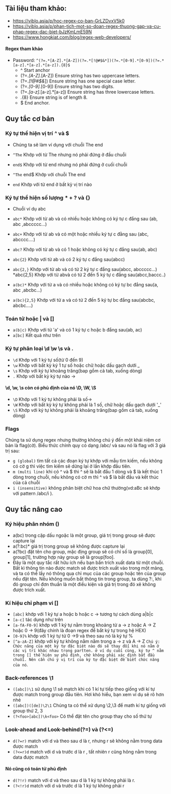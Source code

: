 ## Tài liệu tham khảo:
- https://viblo.asia/p/hoc-regex-co-ban-GrLZDvxV5k0
- https://viblo.asia/p/phan-tich-mot-so-doan-regex-thuong-gap-va-cu-phap-regex-dac-biet-bJzKmLmE59N
- https://www.hongkiat.com/blog/regex-web-developers/

#### Regex tham khảo
- Password: `^(?=.*[A-Z].*[A-Z])(?=.*[!@#$&*])(?=.*[0-9].*[0-9])(?=.*[a-z].*[a-z].*[a-z]).{8}$`
  + ^                         Start anchor
  + (?=.*[A-Z].*[A-Z])        Ensure string has two uppercase letters.
  + (?=.*[!@#$&*])            Ensure string has one special case letter.
  + (?=.*[0-9].*[0-9])        Ensure string has two digits.
  + (?=.*[a-z].*[a-z].*[a-z]) Ensure string has three lowercase letters.
  + .{8}                      Ensure string is of length 8.
  + $                         End anchor.


## Quy tắc cơ bản
### Ký tự thể hiện vị trí  ^ và $
- Chúng ta sẽ làm ví dụng với chuỗi The end

- `^The` Khớp với từ The nhưng nó phải đứng ở đầu chuỗi
- `end$` Khớp với từ end nhưng nó phải đứng ở cuối chuỗi
- `^The` end$ Khớp với chuỗi The end
- `end` Khớp với từ end ở bất kỳ vị trí nào

### Ký tự thể hiện số lượng  * + ? và {}
- Chuỗi ví dụ abc

- `abc*` Khớp với từ ab và có nhiều hoặc không có ký tự c đắng sau (ab, abc ,abccccc...)
- `abc+` Khớp với từ ab và có một hoặc nhiều ký tự c đằng sau (abc, abcccc....)
- `abc?` Khớp với từ ab và có 1 hoặc không có ký tự c đắng sau(ab, abc)
- `abc{2}` Khớp với từ ab và có 2 ký tự c đắng sau(abcc)
- `abc{2,}` Khớp với từ ab và có từ 2 ký tự c đắng sau(abcc, abccccc...) *abc{2,5} Khớp với từ abvà có từ 2 đến 5 ký tự c đắng sau(abcc,baccc..)
- `a(bc)*` Khớp với từ a và có nhiều hoặc không có ký tự bc đắng sau(a, abc ,abcbc...)
- `a(bc){2,5}` Khớp với từ a và có từ 2 đến 5 ký tự bc đắng sau(abcbc, abcbc....)

### Toán tử hoặc | và []
- `a(b|c)` Khớp với từ 'a' và có 1 ký tự c hoặc b đắng sau(ab, ac)
- `a[bc]` Kết quả như trên

### Ký tự phân loại \d \w \s và .
- `\d` Khớp với 1 ký tự số(từ 0 đến 9)
- `\w` Khớp với bất kỳ ký 1 tự số hoặc chữ hoặc dấu gạch dưới _
- `\s` Khớp với ký tự khoảng trăng(bap gồm cả tab, xuống dòng)
- `.` Khớp với bất kỳ ký tự nào ->
#### \d, \w, \s còn có phủ định của nó \D, \W, \S

- `\D` Khớp với 1 ký tự không phải là số->
- `\W` Khớp với bất kỳ ký tự không phải là 1 số, chữ hoặc dấu gạch dưới '_'
- `\S` Khớp với ký tự không phải là khoảng trăng(bap gồm cả tab, xuống dòng)

### Flags
Chúng ta sử dụng regex nhưng thường không chú ý đến một khái niệm cơ bản là flag(cờ). Biểu thức chính quy có dạng /abc/ và sau nó là flag với 3 giá trị sau:
- `g (global)` tìm tất cả các đoạn ký tự khớp với mẫu tìm kiếm, nếu không có cờ g thì việc tìm kiếm sẽ dừng lại ở lần khớp đầu tiên.
- `m (multi line)` khi có ^ và $ thì ^ sẽ là bắt đầu 1 dòng và $ là kết thúc 1 dòng trong chuỗi, nếu không có cờ m thì ^ và $ là bắt đầu và kết thúc của cả chuỗi
- `i (insensitive)` không phân biệt chữ hoa chữ thường(vd:aBc sẽ khớp với pattern /abc/i ).

## Quy tắc nâng cao
### Ký hiệu phân nhóm ()
- a(bc) trong cặp dấu ngoặc là một group, giá trị trong group sẽ được capture lại 
- a(?:bc)* giá trị trong group sẽ không được capture lại
- a(?<foo>bc) đặt tên cho group, mặc địng group sẽ có chỉ số là group[0], group[1], trường hợp này group sẽ là group[foo].
- Đây là một quy tắc rất hữu ích nếu bạn bần trích xuất data từ một chuỗi. Bất kì thông tin nào được match sẽ được trích xuất vào trong một mảng, và ta có thể lấy nó thông qua chỉ mục của các group hoặc tên của group nếu đặt tên. Nếu không muốn bắt thông tin trong group, ta dùng ?:, khi đó group chỉ đơn thuần là một điều kiện và giá trị trong đó xẽ không được trích xuất.
  
### Kí hiệu chỉ phạm vi []
- `[abc]` khớp với 1 ký tự a hoặc b hoặc c -> tương tự cách dùng a|b|c 
- `[a-c]` tác dụng như trên
- `[a-fA-F0-9]` khớp với 1 ký tự nằm trong khoảng từ a -> z hoặc A -> Z hoặc 0 -> 9(đây chính là đoạn regex để bắt ký tự trong hệ HEX)
- `[0-9]%` khớp với 1 ký tự từ 0 ->9 và theo sau nó là ký tự %
- `[^a-zA-Z]` khớp với ký tự không nằm nằm trong a -> z và A -> Z
  `Chú ý: Chức năng của một ký tự đặc biệt nào đó sẽ thay đổi khi nó nằm ở các vị trí khác nhau trong partten. ở ví dụ cuối cùng, ký tự ^ nằm trong [] thể hiện sự phủ định, chứ không phải xác định bắt đầu chuỗi. Nên cần chú ý vị trí của ký tự đặc biệt để biết chức năng của nó`.

  
 ### Back-references  \1
- `([abc])\1` sử dụng \1 sẽ match khi có 1 kí tự tiếp theo giống với kí tự được match trong group đầu tiên. Hơi khó hiểu, bạn xem ví dụ sẽ rõ hơn nhé
- `([abc])([de])\2\1` Chúng ta có thể xử dụng \2,\3 để math kí tự giống với group thứ 2, 3 
- `(?<foo>[abc])\k<foo>` Có thể đặt tên cho group thay cho số thứ tự 
  
 ### Look-ahead and Look-behind (?=) và (?<=)
- `d(?=r)` match với d và theo sau d là r, nhưng r sẽ không nằm trong data được match 
- `(?<=r)d` match với d và trước d là r , tất nhiên r cũng hông nằm trong data được match
#### Nó cũng có toán tử phủ định

- `d(?!r)` match với d và theo sau d là 1 ký tự không phải là r. 
- `(?<!r)d` match với d và trước d là 1 ký tự không phải r 
